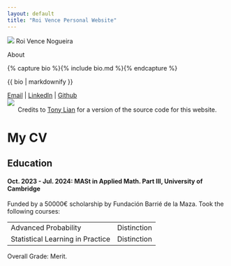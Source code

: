 ```yaml
---
layout: default
title: "Roi Vence Personal Website"
---
```


<main role="main" class="container-sm" style="max-width: 1080px">
    <div class="row">
        <div class="col">
            <p class="h1 mt-5 page-title">
                <img class="profile-img-small d-md-none" src="{{ '/assets/profile.jpg' | relative_url }}" />
                <span style="clear: right">Roi Vence Nogueira</span>
            </p>
            <p class="h4 section-title" style="clear: right">About</p>
            {% capture bio %}{% include bio.md %}{% endcapture %}
            <p>{{ bio | markdownify }}</p>
            <a href="mailto:roi.vence@gmail.com">Email</a>    |    <a href="https://www.linkedin.com/in/roivence">LinkedIn</a>    |    <a href="https://github.com/RoidaVinci">Github</a>
        </div>
        <div class="col-auto d-none d-md-block">
            <img class="profile-img" src="{{ '/assets/profile.jpg' | relative_url }}" />
        </div>
    </div>
</main>

<footer class="footer">
    <div class="container-sm">
        <div class="row">
            <div class="col" style="text-align: center">
                <span class="text-muted">
                    Credits to <a href="https://github.com/TonyLianLong/websitev2">Tony Lian</a> for a version of the source code for this website. 
                </span>
            </div>
        </div>
    </div>
</footer>

# My CV

## Education

<h4 class="toggle-section"><strong>Oct. 2023 - Jul. 2024: MASt in Applied Math. Part III, University of Cambridge</strong></h4>
<div class="toggle-content">
  <p>Funded by a 50000€ scholarship by Fundación Barrié de la Maza. Took the following courses:</p>
  <table class="subject-table">
    <tr>
      <td>Advanced Probability</td>
      <td class="grade">Distinction</td>
    </tr>
    <tr>
      <td>Statistical Learning in Practice</td>
      <td class="grade">Distinction</td>
    </tr>
    <!-- Add more rows as needed -->
  </table>
  <p>Overall Grade: Merit.</p>
</div>

<!-- Repeat similar structure for other sections -->

<script>
document.addEventListener("DOMContentLoaded", function() {
  const toggleSections = document.querySelectorAll(".toggle-section");

  toggleSections.forEach(section => {
    section.addEventListener("click", function() {
      const content = this.nextElementSibling;
      if (content.style.display === "block") {
        content.style.display = "none";
      } else {
        content.style.display = "block";
      }
    });
  });
});
</script>

